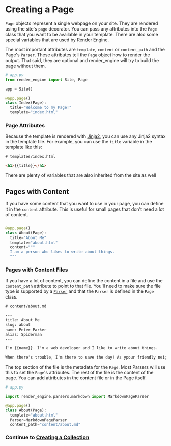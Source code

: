 # Creating a Page

`Page` objects represent a single webpage on your site. They are rendered using the site's `page` decorator. You can pass any attributes into the `Page` class that you want to be available in your template. There are also some special variables that are used by Render Engine.

The most important attributes are `template`, `content` or `content_path` and the Page's `Parser`. These attributes tell the `Page` object how to render the output. That said, they are optional and render_engine will try to build the page without them.

```python
# app.py
from render_engine import Site, Page

app = Site()

@app.page()
class Index(Page):
  title="Welcome to my Page!"
  template="index.html"
```

### Page Attributes

Because the template is rendered with [Jinja2], you can use any Jinja2 syntax in the template file. For example, you can use the `title` variable in the template like this:

```html
# templates/index.html

<h1>{{title}}</h1>

```

There are plenty of variables that are also inherited from the site as well

## Pages with Content

If you have some content that you want to use in your page, you can define it in the `content` attribute. This is useful for small pages that don't need a lot of content.

```python

@app.page()
class About(Page):
  title="About Me"
  template="about.html"
  content="""
  I am a person who likes to write about things.
  """

```

### Pages with Content Files

If you have a lot of content, you can define the content in a file and use the `content_path` attribute to point to that file. You'll need to make sure the file type is supported by a [`Parser`][Parser] and that the `Parser` is defined in the `Page` class.

```txt
# content/about.md

---
title: About Me
slug: about
name: Peter Parker
alias: Spiderman
---

I'm {{name}}. I'm a web developer and I like to write about things.

When there's trouble, I'm there to save the day! As ypour friendly neighborhood {{alias}}!
```

The top section of the file is the metadata for the `Page`. Most Parsers will use this to set the `Page`'s attributes. The rest of the file is the content of the page. You can add attributes in the content file or in the Page itself.

```python
# app.py

import render_engine.parsers.markdown import MarkdownPageParser

@app.page()
class About(Page):
  template="about.html"
  Parser=MarkdownPageParser
  content_path="content/about.md"

```

### Continue to [Creating a Collection](../creating-a-collection/)

[Jinja2]: https://palletsprojects.com/p/jinja/
[Parser]: ../parsers
